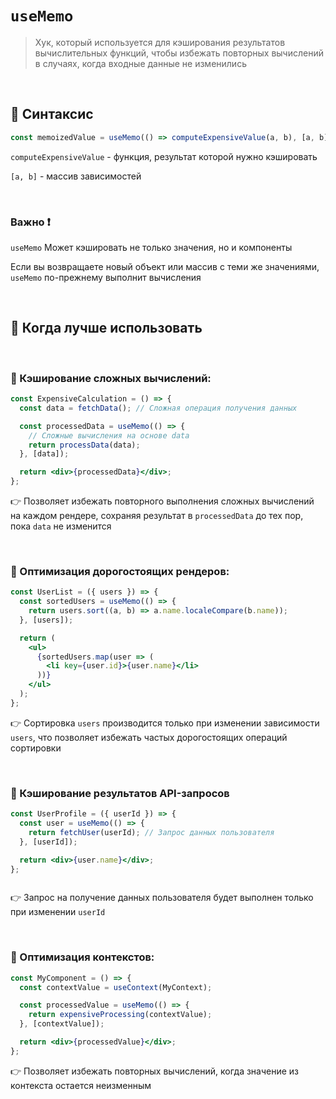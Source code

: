 # `useMemo`
> Хук, который используется для кэширования результатов вычислительных функций, чтобы избежать повторных вычислений в случаях, когда входные данные не изменились

<br>

## 🚩 Синтаксис
```jsx
const memoizedValue = useMemo(() => computeExpensiveValue(a, b), [a, b]);
```
`computeExpensiveValue` - функция, результат которой нужно кэшировать

`[a, b]` - массив зависимостей


<br>

### Важно ❗

`useMemo` Может кэшировать не только значения, но и компоненты

Если вы возвращаете новый объект или массив с теми же значениями, `useMemo` по-прежнему выполнит вычисления

<br>

## 🚩 Когда лучше использовать

<br>

### 🔴 Кэширование сложных вычислений:
```jsx
const ExpensiveCalculation = () => {
  const data = fetchData(); // Сложная операция получения данных

  const processedData = useMemo(() => {
    // Сложные вычисления на основе data
    return processData(data);
  }, [data]);

  return <div>{processedData}</div>;
};


```
👉 Позволяет избежать повторного выполнения сложных вычислений на каждом рендере, сохраняя результат в `processedData` до тех пор, пока `data` не изменится

<br>

### 🔴 Оптимизация дорогостоящих рендеров:
```jsx
const UserList = ({ users }) => {
  const sortedUsers = useMemo(() => {
    return users.sort((a, b) => a.name.localeCompare(b.name));
  }, [users]);

  return (
    <ul>
      {sortedUsers.map(user => (
        <li key={user.id}>{user.name}</li>
      ))}
    </ul>
  );
};


```
👉 Сортировка `users` производится только при изменении зависимости `users`, что позволяет избежать частых дорогостоящих операций сортировки


<br>

### 🔴 Кэширование результатов API-запросов
```jsx
const UserProfile = ({ userId }) => {
  const user = useMemo(() => {
    return fetchUser(userId); // Запрос данных пользователя
  }, [userId]);

  return <div>{user.name}</div>;
};



```
👉 Запрос на получение данных пользователя будет выполнен только при изменении `userId`


<br>

### 🔴 Оптимизация контекстов:
```jsx
const MyComponent = () => {
  const contextValue = useContext(MyContext);

  const processedValue = useMemo(() => {
    return expensiveProcessing(contextValue);
  }, [contextValue]);

  return <div>{processedValue}</div>;
};

```
👉 Позволяет избежать повторных вычислений, когда значение из контекста остается неизменным

